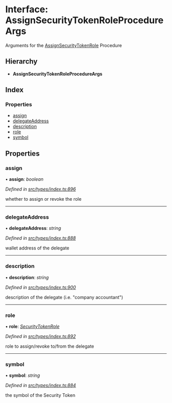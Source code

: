 # Interface: AssignSecurityTokenRoleProcedureArgs

Arguments for the [AssignSecurityTokenRole](../enums/_types_index_.proceduretype.md#assignsecuritytokenrole) Procedure

## Hierarchy

- **AssignSecurityTokenRoleProcedureArgs**

## Index

### Properties

- [assign](_types_index_.assignsecuritytokenroleprocedureargs.md#assign)
- [delegateAddress](_types_index_.assignsecuritytokenroleprocedureargs.md#delegateaddress)
- [description](_types_index_.assignsecuritytokenroleprocedureargs.md#description)
- [role](_types_index_.assignsecuritytokenroleprocedureargs.md#role)
- [symbol](_types_index_.assignsecuritytokenroleprocedureargs.md#symbol)

## Properties

### assign

• **assign**: _boolean_

_Defined in [src/types/index.ts:896](https://github.com/PolymathNetwork/polymath-sdk/blob/660aba8/src/types/index.ts#L896)_

whether to assign or revoke the role

---

### delegateAddress

• **delegateAddress**: _string_

_Defined in [src/types/index.ts:888](https://github.com/PolymathNetwork/polymath-sdk/blob/660aba8/src/types/index.ts#L888)_

wallet address of the delegate

---

### description

• **description**: _string_

_Defined in [src/types/index.ts:900](https://github.com/PolymathNetwork/polymath-sdk/blob/660aba8/src/types/index.ts#L900)_

description of the delegate (i.e. "company accountant")

---

### role

• **role**: _[SecurityTokenRole](../enums/_types_index_.securitytokenrole.md)_

_Defined in [src/types/index.ts:892](https://github.com/PolymathNetwork/polymath-sdk/blob/660aba8/src/types/index.ts#L892)_

role to assign/revoke to/from the delegate

---

### symbol

• **symbol**: _string_

_Defined in [src/types/index.ts:884](https://github.com/PolymathNetwork/polymath-sdk/blob/660aba8/src/types/index.ts#L884)_

the symbol of the Security Token
